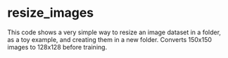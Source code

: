 # resize_images
This code shows a very simple way to resize an image dataset in a folder, as a toy example, and creating them in a new folder.
Converts 150x150 images to 128x128 before training.
